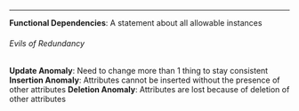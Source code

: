 ***
**Functional Dependencies**: A statement about all allowable instances

###### Evils of Redundancy
**Update Anomaly**: Need to change more than 1 thing to stay consistent
**Insertion Anomaly**: Attributes cannot be inserted without the presence of other attributes
**Deletion Anomaly**: Attributes are lost because of deletion of other attributes